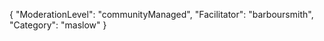 {
    "ModerationLevel": "communityManaged",
    "Facilitator": "barboursmith",
    "Category": "maslow" 
}
